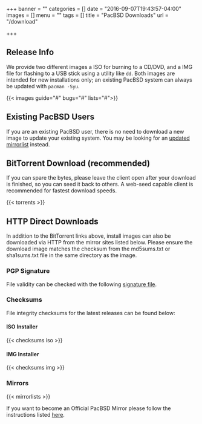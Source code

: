 +++
banner = ""
categories = []
date = "2016-09-07T19:43:57-04:00"
images = []
menu = ""
tags = []
title = "PacBSD Downloads"
url = "/download"

+++

## Release Info

We provide two different images a ISO for burning to a CD/DVD, and a IMG file for
flashing to a USB stick using a utility like `dd`.  Both images are intended for
new installations only; an existing PacBSD system can always be updated with
`pacman -Syu`.

{{< images guide="#" bugs="#" lists="#">}}

## Existing PacBSD Users

If you are an existing PacBSD user, there is no need to download a new image to
update your existing system. You may be looking for an [updated mirrorlist](/mirrors/)
instead.

## BitTorrent Download (recommended)

If you can spare the bytes, please leave the client open after your download is
finished, so you can seed it back to others. A web-seed capable client is
recommended for fastest download speeds.

{{< torrents >}}

## HTTP Direct Downloads

In addition to the BitTorrent links above, install images can also be downloaded
via HTTP from the mirror sites listed below. Please ensure the download image
matches the checksum from the md5sums.txt or sha1sums.txt file in the same
directory as the image.

### PGP Signature

File validity can be checked with the following [signature file](#).


### Checksums

File integrity checksums for the latest releases can be found below:

#### ISO Installer

{{< checksums iso >}}

#### IMG Installer

{{< checksums img >}}

### Mirrors

{{< mirrorlists >}}

If you want to become an Official PacBSD Mirror please follow the
instructions listed
[here](https://wiki.pacbsd.org/index.php/DeveloperWiki:NewMirrors).
